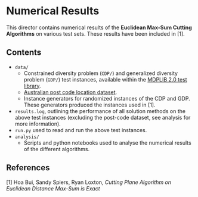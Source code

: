 # Numerical Results

This director contains numerical results of the **Euclidean Max-Sum Cutting Algorithms** on various test sets.
These results have been included in [1].

## Contents

- `data/`
  - Constrained diversity problem (`CDP/`) and generalized diversity problem (`GDP/`) test instances, available within the [MDPLIB 2.0 test library](https://www.uv.es/rmarti/paper/mdp.html).
  - [Australian post code location dataset](https://github.com/matthewproctor/australianpostcodes).
  - Instance generators for randomized instances of the CDP and GDP.  These generators produced the instances used in [1].
- `results.log`, outlining the performance of all solution methods on the above test instances (excluding the post-code dataset, see analysis for more information).
- `run.py` used to read and run the above test instances.
- `analysis/`
  - Scripts and python notebooks used to analyse the numerical results of the different algorithms.

## References

[1] Hoa Bui, Sandy Spiers, Ryan Loxton, *Cutting Plane Algorithm on Euclidean Distance Max-Sum is Exact*
